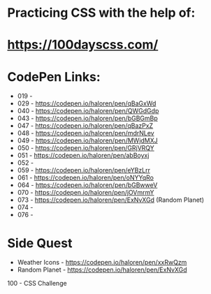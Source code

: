 # Practicing CSS with the help of:
# https://100dayscss.com/

# CodePen Links:
<!-- ###-CSS Challenge -->
- 019 - 
- 029 - https://codepen.io/haloren/pen/qBaGxWd
- 040 - https://codepen.io/haloren/pen/QWGdGdp
- 043 - https://codepen.io/haloren/pen/bGBGmBp
- 047 - https://codepen.io/haloren/pen/qBazPxZ
- 048 - https://codepen.io/haloren/pen/mdrNLev
- 049 - https://codepen.io/haloren/pen/MWjdMXJ
- 050 - https://codepen.io/haloren/pen/GRjVRQY
- 051 - https://codepen.io/haloren/pen/abBoyxj
- 052 - 
- 059 - https://codepen.io/haloren/pen/eYBzLrr
- 061 - https://codepen.io/haloren/pen/oNYYqRo
- 064 - https://codepen.io/haloren/pen/bGBwweV
- 070 - https://codepen.io/haloren/pen/jOVmrmY
- 073 - https://codepen.io/haloren/pen/ExNvXGd (Random Planet)
- 074 - 
- 076 - 

# Side Quest
- Weather Icons - https://codepen.io/haloren/pen/xxRwQzm
- Random Planet - https://codepen.io/haloren/pen/ExNvXGd



100 - CSS Challenge